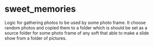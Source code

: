 # sweet_memories
Logic for gathering photos to be used by some photo frame.
It choose random photos and copied them to a folder which is should be set as a source folder for some photo frame
of any soft that able to make a slide show from a folder of pictures.
